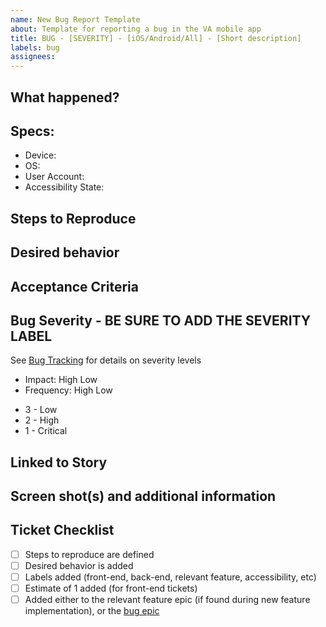 ```yaml
---
name: New Bug Report Template
about: Template for reporting a bug in the VA mobile app
title: BUG - [SEVERITY] - [iOS/Android/All] - [Short description]
labels: bug
assignees:
---
```

<!-- Please fill out all of the relevant sections of this template. Please do not delete any areas of this template. The tickets can be updated as the sections are finished and any section that doesn't need to have info should be labeled as NA -->
## What happened?
<!-- General overview of what happened and where it happened -->

## Specs:
<!-- What are the specifics that are important to this issue? Delete anything that isn't important -->
- Device:
- OS:
- User Account:
- Accessibility State:

## Steps to Reproduce
<!-- Step by step instructions on how to reproduce. BE AS SPECIFIC AS POSSIBLE -->

## Desired behavior
<!-- What *should* have happened -->

## Acceptance Criteria
<!-- What is/are the requirements for fixing the bug? If this bug was found without a ticket, leave blank. It should be filled in during the next bug scrub. -->

## Bug Severity - BE SURE TO ADD THE SEVERITY LABEL
<!-- How bad is it? --> 
See [Bug Tracking](https://github.com/department-of-veterans-affairs/va.gov-team/blob/master/products/va-mobile-app/testing/VA%20Mobile%20App%20Test%20Plan.md#issue-severity) for details on severity levels
<!-- Pick high or low for each category, using definitions in the link above if needed. -->
- Impact: High Low 
- Frequency: High Low 

<!-- Pick a single severity label (and delete the others) -->
<!-- sev-1 is HIGH for both impact and frequency, sev-2 is HIGH in one measure and LOW in the other, sev-3 is LOW for both -->
- 3 - Low
- 2 - High
- 1 - Critical

## Linked to Story
<!-- OPTIONAL. Add the link to the issue here. you can shorthand the link like this: #598 where 598 is the ticket number. Skip if found during a regression. -->

## Screen shot(s) and additional information
<!-- Add any screen shots, video, gifs, etc that will help the engineers track down the issue. -->

## Ticket Checklist
- [ ] Steps to reproduce are defined
- [ ] Desired behavior is added
- [ ] Labels added (front-end, back-end, relevant feature, accessibility, etc)
- [ ] Estimate of 1 added (for front-end tickets)
- [ ] Added either to the relevant feature epic (if found during new feature implementation), or the [bug epic](https://app.zenhub.com/workspaces/va-mobile-product-view-610035bc5395bb000e62e529/issues/gh/department-of-veterans-affairs/va-mobile-app/5367)
